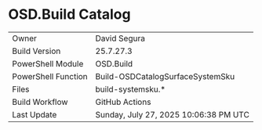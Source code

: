﻿# OSD.Build Catalog

| | |
|-|-|
| Owner | David Segura |
| Build Version | 25.7.27.3 |
| PowerShell Module | OSD.Build |
| PowerShell Function | Build-OSDCatalogSurfaceSystemSku |
| Files | build-systemsku.* |
| Build Workflow | GitHub Actions |
| Last Update | Sunday, July 27, 2025 10:06:38 PM UTC |
